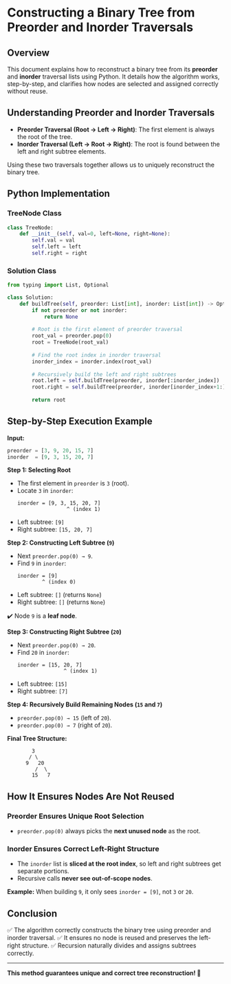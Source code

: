 # Constructing a Binary Tree from Preorder and Inorder Traversals

## Overview
This document explains how to reconstruct a binary tree from its **preorder** and **inorder** traversal lists using Python. It details how the algorithm works, step-by-step, and clarifies how nodes are selected and assigned correctly without reuse.

## Understanding Preorder and Inorder Traversals

- **Preorder Traversal (Root → Left → Right)**: The first element is always the root of the tree.
- **Inorder Traversal (Left → Root → Right)**: The root is found between the left and right subtree elements.

Using these two traversals together allows us to uniquely reconstruct the binary tree.

## Python Implementation
### TreeNode Class
```python
class TreeNode:
    def __init__(self, val=0, left=None, right=None):
        self.val = val
        self.left = left
        self.right = right
```

### Solution Class
```python
from typing import List, Optional

class Solution:
    def buildTree(self, preorder: List[int], inorder: List[int]) -> Optional[TreeNode]:
        if not preorder or not inorder:
            return None
        
        # Root is the first element of preorder traversal
        root_val = preorder.pop(0)
        root = TreeNode(root_val)
        
        # Find the root index in inorder traversal
        inorder_index = inorder.index(root_val)
        
        # Recursively build the left and right subtrees
        root.left = self.buildTree(preorder, inorder[:inorder_index])
        root.right = self.buildTree(preorder, inorder[inorder_index+1:])
        
        return root
```

## Step-by-Step Execution Example
**Input:**
```python
preorder = [3, 9, 20, 15, 7]
inorder  = [9, 3, 15, 20, 7]
```

**Step 1: Selecting Root**
- The first element in `preorder` is `3` (root).
- Locate `3` in `inorder`:
  ```
  inorder = [9, 3, 15, 20, 7]
                  ^ (index 1)
  ```
- Left subtree: `[9]`  
- Right subtree: `[15, 20, 7]`

**Step 2: Constructing Left Subtree (`9`)**
- Next `preorder.pop(0) → 9`.
- Find `9` in `inorder`:
  ```
  inorder = [9]
          ^ (index 0)
  ```
- Left subtree: `[]` (returns `None`)
- Right subtree: `[]` (returns `None`)

✔️ Node `9` is a **leaf node**.

**Step 3: Constructing Right Subtree (`20`)**
- Next `preorder.pop(0) → 20`.
- Find `20` in `inorder`:
  ```
  inorder = [15, 20, 7]
                 ^ (index 1)
  ```
- Left subtree: `[15]`
- Right subtree: `[7]`

**Step 4: Recursively Build Remaining Nodes (`15` and `7`)**
- `preorder.pop(0) → 15` (left of `20`).
- `preorder.pop(0) → 7` (right of `20`).

**Final Tree Structure:**
```
        3
       / \
      9   20
         /  \
        15   7
```

## How It Ensures Nodes Are Not Reused
### **Preorder Ensures Unique Root Selection**
- `preorder.pop(0)` always picks the **next unused node** as the root.

### **Inorder Ensures Correct Left-Right Structure**
- The `inorder` list is **sliced at the root index**, so left and right subtrees get separate portions.
- Recursive calls **never see out-of-scope nodes**.

**Example:** When building `9`, it only sees `inorder = [9]`, not `3` or `20`.

## Conclusion
✅ The algorithm correctly constructs the binary tree using preorder and inorder traversal.
✅ It ensures no node is reused and preserves the left-right structure.
✅ Recursion naturally divides and assigns subtrees correctly.

---
**This method guarantees unique and correct tree reconstruction! 🚀**


